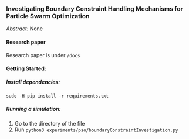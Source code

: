 ### Investigating Boundary Constraint Handling Mechanisms for Particle Swarm Optimization

*Abstract:* None

#### Research paper

Research paper is under `/docs`

#### Getting Started:

##### Install dependencies:
`sudo -H pip install -r requirements.txt`

##### Running a simulation:

1. Go to the directory of the file
2. Run `python3 experiments/pso/boundaryConstraintInvestigation.py`
